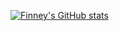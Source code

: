 [![Finney's GitHub stats](https://github-readme-stats.vercel.app/api?username=finnius25&show_icons=true&theme=radical)](https://github.com/finnius25/github-readme-stats)

<!---
finnius25/finnius25 is a ✨ special ✨ repository because its `README.md` (this file) appears on your GitHub profile.
You can click the Preview link to take a look at your changes.
--->
